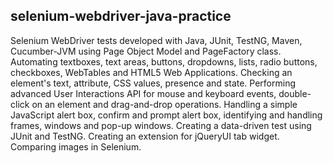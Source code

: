 ## selenium-webdriver-java-practice

Selenium WebDriver tests developed with Java, JUnit, TestNG, Maven, Cucumber-JVM 
using Page Object Model and PageFactory class. 
Automating textboxes, text areas, buttons, dropdowns, lists, radio buttons, 
checkboxes, WebTables and HTML5 Web Applications.
Checking an element's text, attribute, CSS values, presence and state.
Performing advanced User Interactions API for mouse and keyboard events,
double-click on an element and drag-and-drop operations.
Handling a simple JavaScript alert box, confirm and prompt alert box, 
identifying and handling frames, windows and pop-up windows.
Creating a data-driven test using JUnit and TestNG. Creating an extension for 
jQueryUI tab widget. Comparing images in Selenium.
